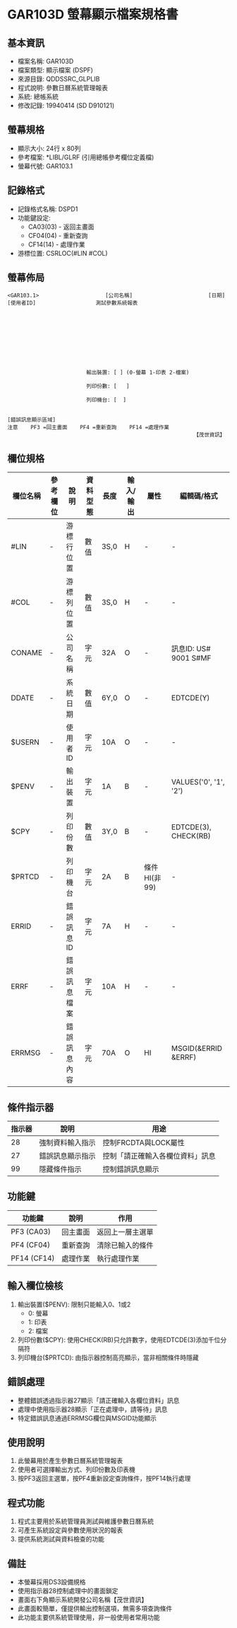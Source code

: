 # GAR103D 螢幕顯示檔案規格書

## 基本資訊
- 檔案名稱: GAR103D
- 檔案類型: 顯示檔案 (DSPF)
- 來源目錄: QDDSSRC_GLPLIB
- 程式說明: 參數日曆系統管理報表
- 系統: 總帳系統
- 修改記錄: 19940414 (SD D910121)

## 螢幕規格
- 顯示大小: 24行 x 80列
- 參考檔案: *LIBL/GLRF (引用總帳參考欄位定義檔)
- 螢幕代號: GAR103.1

## 記錄格式
- 記錄格式名稱: DSPD1
- 功能鍵設定: 
  - CA03(03) - 返回主畫面
  - CF04(04) - 重新查詢
  - CF14(14) - 處理作業
- 游標位置: CSRLOC(#LIN #COL)

## 螢幕佈局
```
<GAR103.1>                     [公司名稱]                        [日期]
[使用者ID]                   測試參數系統報表

                         


                         
                         
                         
                         
                         

                         輸出裝置: [ ] (0-螢幕 1-印表 2-檔案)

                         列印份數: [   ]

                         列印機台: [  ]


[錯誤訊息顯示區域]
注意    PF3 =回主畫面    PF4 =重新查詢    PF14 =處理作業
                                                           【茂世資訊】
```

## 欄位規格
| 欄位名稱 | 參考欄位 | 說明 | 資料型態 | 長度 | 輸入/輸出 | 屬性 | 編輯碼/格式 |
|---------|---------|------|---------|------|---------|------|------------|
| #LIN | - | 游標行位置 | 數值 | 3S,0 | H | - | - |
| #COL | - | 游標列位置 | 數值 | 3S,0 | H | - | - |
| CONAME | - | 公司名稱 | 字元 | 32A | O | - | 訊息ID: US# 9001 S#MF |
| DDATE | - | 系統日期 | 數值 | 6Y,0 | O | - | EDTCDE(Y) |
| $USERN | - | 使用者ID | 字元 | 10A | O | - | - |
| $PENV | - | 輸出裝置 | 字元 | 1A | B | - | VALUES('0', '1', '2') |
| $CPY | - | 列印份數 | 數值 | 3Y,0 | B | - | EDTCDE(3), CHECK(RB) |
| $PRTCD | - | 列印機台 | 字元 | 2A | B | 條件HI(非99) | - |
| ERRID | - | 錯誤訊息ID | 字元 | 7A | H | - | - |
| ERRF | - | 錯誤訊息檔案 | 字元 | 10A | H | - | - |
| ERRMSG | - | 錯誤訊息內容 | 字元 | 70A | O | HI | MSGID(&ERRID &ERRF) |

## 條件指示器
| 指示器 | 說明 | 用途 |
|-------|------|------|
| 28 | 強制資料輸入指示 | 控制FRCDTA與LOCK屬性 |
| 27 | 錯誤訊息顯示指示 | 控制「請正確輸入各欄位資料」訊息 |
| 99 | 隱藏條件指示 | 控制錯誤訊息顯示 |

## 功能鍵
| 功能鍵 | 說明 | 作用 |
|-------|------|------|
| PF3 (CA03) | 回主畫面 | 返回上一層主選單 |
| PF4 (CF04) | 重新查詢 | 清除已輸入的條件 |
| PF14 (CF14) | 處理作業 | 執行處理作業 |

## 輸入欄位檢核
1. 輸出裝置($PENV): 限制只能輸入0、1或2
   - 0: 螢幕
   - 1: 印表
   - 2: 檔案
2. 列印份數($CPY): 使用CHECK(RB)只允許數字，使用EDTCDE(3)添加千位分隔符
3. 列印機台($PRTCD): 由指示器控制高亮顯示，當非相關條件時隱藏

## 錯誤處理
- 整體錯誤透過指示器27顯示「請正確輸入各欄位資料」訊息
- 處理中使用指示器28顯示「正在處理中，請等待」訊息
- 特定錯誤訊息通過ERRMSG欄位與MSGID功能顯示

## 使用說明
1. 此螢幕用於產生參數日曆系統管理報表
2. 使用者可選擇輸出方式、列印份數及印表機
3. 按PF3返回主選單，按PF4重新設定查詢條件，按PF14執行處理

## 程式功能
1. 程式主要用於系統管理員測試與維護參數日曆系統
2. 可產生系統設定與參數使用狀況的報表
3. 提供系統測試與資料檢查的功能

## 備註
- 本螢幕採用DS3設備規格
- 使用指示器28控制處理中的畫面鎖定
- 畫面右下角顯示系統開發公司名稱【茂世資訊】
- 此畫面較簡單，僅提供輸出控制選項，無需多項查詢條件
- 此功能主要供系統管理使用，非一般使用者常用功能 